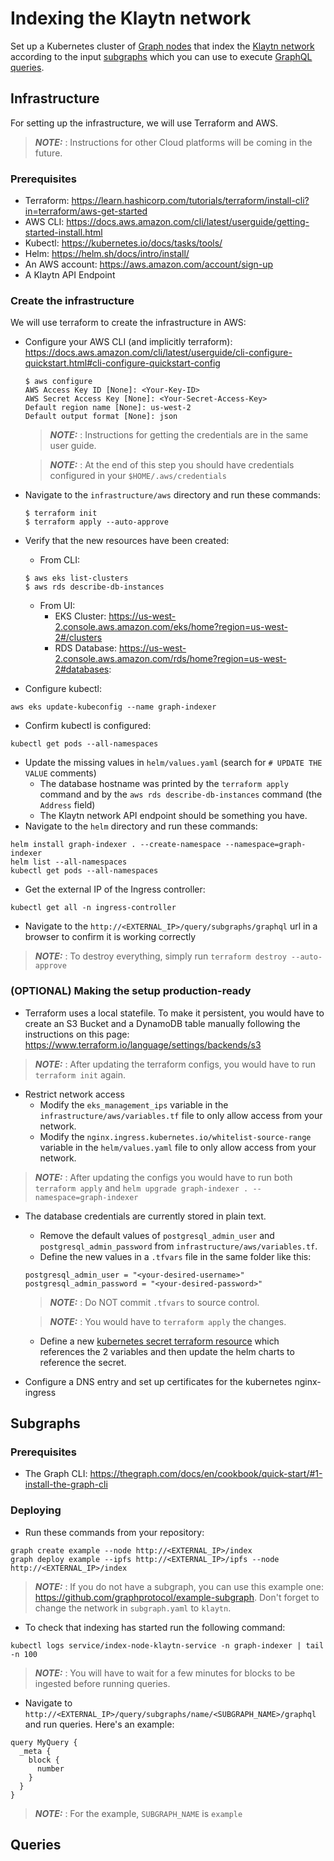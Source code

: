 # Indexing the Klaytn network

Set up a Kubernetes cluster of 
[Graph nodes](https://github.com/graphprotocol/graph-node) that index the 
[Klaytn network](https://klaytn.foundation/) according to the input 
[subgraphs](https://thegraph.com/docs/en/developing/creating-a-subgraph/)
which you can use to execute
[GraphQL queries](https://thegraph.com/docs/en/querying/graphql-api/).

## Infrastructure

For setting up the infrastructure, we will use Terraform and AWS. 

> **_NOTE:_** : Instructions for other Cloud platforms will be coming
in the future. 

### Prerequisites

* Terraform: https://learn.hashicorp.com/tutorials/terraform/install-cli?in=terraform/aws-get-started
* AWS CLI: https://docs.aws.amazon.com/cli/latest/userguide/getting-started-install.html
* Kubectl: https://kubernetes.io/docs/tasks/tools/
* Helm: https://helm.sh/docs/intro/install/
* An AWS account: https://aws.amazon.com/account/sign-up
* A Klaytn API Endpoint

### Create the infrastructure

We will use terraform to create the infrastructure in AWS:
* Configure your AWS CLI (and implicitly terraform): 
https://docs.aws.amazon.com/cli/latest/userguide/cli-configure-quickstart.html#cli-configure-quickstart-config
  ```
  $ aws configure
  AWS Access Key ID [None]: <Your-Key-ID>
  AWS Secret Access Key [None]: <Your-Secret-Access-Key>
  Default region name [None]: us-west-2
  Default output format [None]: json
  ```
  > **_NOTE:_** : Instructions for getting the credentials are in the same 
  user guide. 

  > **_NOTE:_** : At the end of this step you should have credentials 
  configured in your `$HOME/.aws/credentials`
* Navigate to the `infrastructure/aws` directory and run these commands:
  ```
  $ terraform init
  $ terraform apply --auto-approve
  ```
* Verify that the new resources have been created:
  * From CLI:
  ```
  $ aws eks list-clusters
  $ aws rds describe-db-instances
  ```
  * From UI: 
    * EKS Cluster: https://us-west-2.console.aws.amazon.com/eks/home?region=us-west-2#/clusters
    * RDS Database: https://us-west-2.console.aws.amazon.com/rds/home?region=us-west-2#databases: 
* Configure kubectl:
```
aws eks update-kubeconfig --name graph-indexer
```
* Confirm kubectl is configured:
```
kubectl get pods --all-namespaces
```
* Update the missing values in `helm/values.yaml` (search for 
`# UPDATE THE VALUE` comments)
  * The database hostname was printed by the `terraform apply` command and by
  the `aws rds describe-db-instances` command (the `Address` field)
  * The Klaytn network API endpoint should be something you have.
* Navigate to the `helm` directory and run these commands:
```
helm install graph-indexer . --create-namespace --namespace=graph-indexer
helm list --all-namespaces
kubectl get pods --all-namespaces
```
* Get the external IP of the Ingress controller:
```
kubectl get all -n ingress-controller
```
* Navigate to the `http://<EXTERNAL_IP>/query/subgraphs/graphql` url in a browser to
confirm it is working correctly

> **_NOTE:_** : To destroy everything, simply run `terraform destroy --auto-approve`

### (OPTIONAL) Making the setup production-ready

* Terraform uses a local statefile. To make it persistent, you would have to
create an S3 Bucket and a DynamoDB table manually following the instructions on
this page: https://www.terraform.io/language/settings/backends/s3
> **_NOTE:_** : After updating the terraform configs, you would have to run
`terraform init` again.
* Restrict network access
  * Modify the `eks_management_ips` variable in the
  `infrastructure/aws/variables.tf` file to only allow access from your network.
  * Modify the `nginx.ingress.kubernetes.io/whitelist-source-range` variable
  in the `helm/values.yaml` file to only allow access from your network.
> **_NOTE:_** : After updating the configs you would have to run both
`terraform apply` and `helm upgrade graph-indexer . --namespace=graph-indexer`
* The database credentials are currently stored in plain text.
  * Remove the default values of `postgresql_admin_user` and
  `postgresql_admin_password` from `infrastructure/aws/variables.tf`.
  * Define the new values in a `.tfvars` file in the same folder like this:
  ```
  postgresql_admin_user = "<your-desired-username>"
  postgresql_admin_password = "<your-desired-password>"
  ```
  > **_NOTE:_** : Do NOT commit `.tfvars` to source control.

  > **_NOTE:_** : You would have to `terraform apply` the changes.
  * Define a new 
  [kubernetes secret terraform resource](https://registry.terraform.io/providers/hashicorp/kubernetes/latest/docs/resources/secret)
  which references the 2 variables and then update the helm charts to reference
  the secret. 
* Configure a DNS entry and set up certificates for the kubernetes 
nginx-ingress

## Subgraphs

### Prerequisites

* The Graph CLI: https://thegraph.com/docs/en/cookbook/quick-start/#1-install-the-graph-cli 

### Deploying

* Run these commands from your repository:
```
graph create example --node http://<EXTERNAL_IP>/index
graph deploy example --ipfs http://<EXTERNAL_IP>/ipfs --node http://<EXTERNAL_IP>/index
```
> **_NOTE:_** : If you do not have a subgraph, you can use this example one:
https://github.com/graphprotocol/example-subgraph. Don't forget to change the
network in `subgraph.yaml` to `klaytn`.

* To check that indexing has started run the following command:
```
kubectl logs service/index-node-klaytn-service -n graph-indexer | tail -n 100
```
> **_NOTE:_** : You will have to wait for a few minutes for blocks to be 
ingested before running queries.
* Navigate to `http://<EXTERNAL_IP>/query/subgraphs/name/<SUBGRAPH_NAME>/graphql`
and run queries. Here's an example:
```
query MyQuery {
  _meta {
    block {
      number
    }
  }
}
```
> **_NOTE:_** : For the example, `SUBGRAPH_NAME` is `example`

## Queries